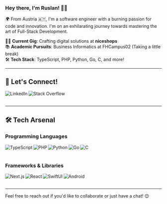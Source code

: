 ### Hey there, I'm Ruslan! 👋🚀

🌍 From Austria 🇦🇹, I'm a software engineer with a burning passion for code and innovation. I'm on an exhilarating journey towards mastering the art of Full-Stack Development.

👨‍💻 **Current Gig**: Crafting digital solutions at **niceshops**  
📚 **Academic Pursuits**: Business Informatics at FHCampus02 (Taking a little break)  
🛠 **Tech Stack**: TypeScript, PHP, Python, Go, C, and more!

---

## 🤝 Let's Connect!

[<img align="left" alt="LinkedIn" src="https://img.shields.io/badge/linkedin-%230077B5.svg?&style=for-the-badge&logo=linkedin&logoColor=white" />](https://www.linkedin.com/in/ruslan-mochulskyy)
[<img align="left" alt="Stack Overflow" src="https://img.shields.io/badge/stack%20overflow-FE7A16?logo=stack-overflow&logoColor=white&style=for-the-badge" />](https://stackoverflow.com/users/16521276/rumoc)

<br/>
<br/>

---

## 🛠 Tech Arsenal

### Programming Languages

<img align="left" alt="TypeScript" src="https://img.shields.io/badge/TypeScript-007ACC?style=for-the-badge&logo=typescript&logoColor=white" />
<img align="left" alt="PHP" src="https://img.shields.io/badge/PHP-777BB4?style=for-the-badge&logo=php&logoColor=white" />
<img align="left" alt="Python" src="https://img.shields.io/badge/Python-14354C?style=for-the-badge&logo=python&logoColor=white" />
<img align="left" alt="Go" src="https://img.shields.io/badge/-Go-00ADD8?logo=go&logoColor=white&style=for-the-badge" />
<img align="left" alt="C" src="https://img.shields.io/badge/-C-A8B9CC?logo=c&logoColor=white&style=for-the-badge" />

<br/>
<br/>

### Frameworks & Libraries

<img align="left" alt="Next.js" src="https://img.shields.io/badge/next.js-000000?style=for-the-badge&logo=nextdotjs&logoColor=white" />
<img align="left" alt="React" src="https://img.shields.io/badge/-React%20-%2320232a.svg?&logo=react&logoColor=%2361DAFB&style=for-the-badge" />
<img align="left" alt="SwiftUI" src="https://img.shields.io/badge/-SwiftUI-FA7343?logo=swift&logoColor=white&style=for-the-badge" />
<img align="left" alt="Android" src="https://img.shields.io/badge/-Android-3DDC84?logo=android&logoColor=white&style=for-the-badge" />

<br/>
<br/>

---

Feel free to reach out if you'd like to collaborate or just have a chat! 😊
